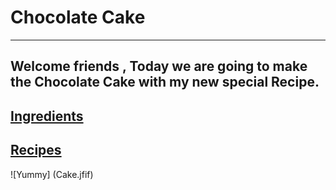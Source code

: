 # Chocolate Cake 
----
Welcome friends , Today we are going to make the Chocolate Cake with my new special Recipe.
----
## [Ingredients](ingredients.md)
## [Recipes](recipe.md)
![Yummy] (Cake.jfif) 
